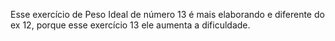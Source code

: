Esse exercício de Peso Ideal de número 13 é mais elaborando e diferente do ex 12, porque esse exercício 13 ele aumenta a dificuldade.
